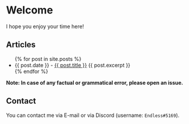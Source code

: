 # Welcome

I hope you enjoy your time here!

## Articles

<ul>
    {% for post in site.posts %}
        <li>
            {{ post.date }} - <a href="{{ post.url }}">{{ post.title }}</a>
            {{ post.excerpt }}
        </li>
    {% endfor %}
</ul>

**Note: In case of any factual or grammatical error, please open an issue.**

## Contact

You can contact me via E-mail or via Discord (username: `Endless#5169`).
